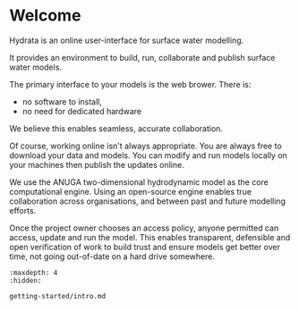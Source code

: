 # Welcome

Hydrata is an online user-interface for surface water modelling.

It provides an environment to build, run, collaborate and publish surface water models.

The primary interface to your models is the web brower. There is:

* no software to install,
* no need for dedicated hardware

We believe this enables seamless, accurate collaboration.

Of course, working online isn't always appropriate. You are always free to download your data and models. You can
modify and run models locally on your machines then publish the updates online.

We use the ANUGA two-dimensional hydrodynamic model as the core computational engine. Using an open-source engine enables true 
collaboration across organisations, and between past and future modelling efforts. 

Once the project owner chooses an access policy, anyone permitted can access, update and run the model. This enables 
transparent, defensible and open verification of work to build trust and ensure models get better over time, 
not going out-of-date on a hard drive somewhere.

```{toctree}
:maxdepth: 4
:hidden:

getting-started/intro.md
```